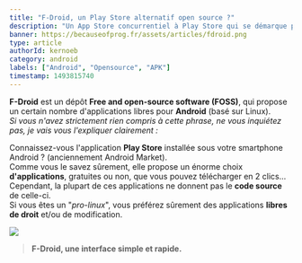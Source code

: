 ```yaml
---
title: "F-Droid, un Play Store alternatif open source ?"
description: "Un App Store concurrentiel à Play Store qui se démarque par ses applications libres !"
banner: https://becauseofprog.fr/assets/articles/fdroid.png
type: article
authorId: kernoeb
category: android
labels: ["Android", "Opensource", "APK"]
timestamp: 1493815740
---
```


**F-Droid** est un dépôt **Free and open-source software (FOSS)**, qui propose un certain nombre d'applications libres pour **Android** (basé sur Linux).   
*Si vous n'avez strictement rien compris à cette phrase, ne vous inquiétez pas, je vais vous l'expliquer clairement :*

Connaissez-vous l'application **Play Store** installée sous votre smartphone Android ? (anciennement Android Market).   
Comme vous le savez sûrement, elle propose un énorme choix **d'applications**, gratuites ou non, que vous pouvez télécharger en 2 clics...  
Cependant, la plupart de ces applications ne donnent pas le **code source** de celle-ci.   
Si vous êtes un "*pro-linux*", vous préférez sûrement des applications **libres de droit** et/ou de modification.

  
![](https://upload.wikimedia.org/wikipedia/commons/4/47/F-Droid_screenshot_05.png)


> **F-Droid, une interface simple et rapide.**